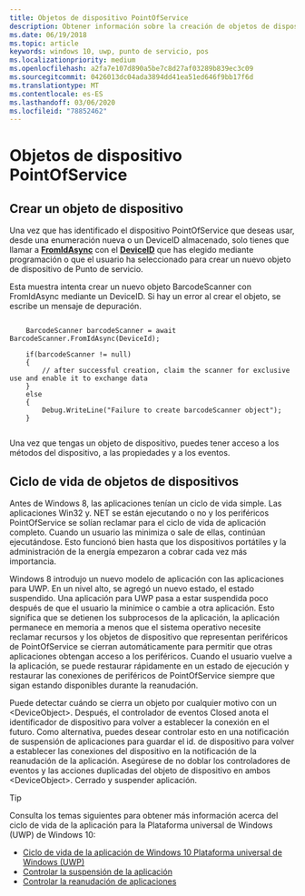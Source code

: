 ```yaml
---
title: Objetos de dispositivo PointOfService
description: Obtener información sobre la creación de objetos de dispositivo PointOfService
ms.date: 06/19/2018
ms.topic: article
keywords: windows 10, uwp, punto de servicio, pos
ms.localizationpriority: medium
ms.openlocfilehash: a2fa7e107d890a5be7c8d27af03289b839ec3c09
ms.sourcegitcommit: 0426013dc04ada3894dd41ea51ed646f9bb17f6d
ms.translationtype: MT
ms.contentlocale: es-ES
ms.lasthandoff: 03/06/2020
ms.locfileid: "78852462"
---
```

# <a name="pointofservice-device-objects"></a>Objetos de dispositivo PointOfService

## <a name="creating-a-device-object"></a>Crear un objeto de dispositivo
Una vez que has identificado el dispositivo PointOfService que deseas usar, desde una enumeración nueva o un DeviceID almacenado, solo tienes que llamar a [**FromIdAsync**](https://docs.microsoft.com/uwp/api/windows.devices.pointofservice.barcodescanner.fromidasync) con el [**DeviceID**](https://docs.microsoft.com/uwp/api/windows.devices.enumeration.deviceinformation.id) que has elegido mediante programación o que el usuario ha seleccionado para crear un nuevo objeto de dispositivo de Punto de servicio.

Esta muestra intenta crear un nuevo objeto BarcodeScanner con FromIdAsync mediante un DeviceID. Si hay un error al crear el objeto, se escribe un mensaje de depuración.

```Csharp

    BarcodeScanner barcodeScanner = await BarcodeScanner.FromIdAsync(DeviceId);

    if(barcodeScanner != null)
    {
        // after successful creation, claim the scanner for exclusive use and enable it to exchange data
    }
    else
    {
        Debug.WriteLine("Failure to create barcodeScanner object");
    }
    
```

Una vez que tengas un objeto de dispositivo, puedes tener acceso a los métodos del dispositivo, a las propiedades y a los eventos.  

## <a name="device-object-lifecycle"></a>Ciclo de vida de objetos de dispositivos
Antes de Windows 8, las aplicaciones tenían un ciclo de vida simple. Las aplicaciones Win32 y. NET se están ejecutando o no y los periféricos PointOfService se solían reclamar para el ciclo de vida de aplicación completo. Cuando un usuario las minimiza o sale de ellas, continúan ejecutándose. Esto funcionó bien hasta que los dispositivos portátiles y la administración de la energía empezaron a cobrar cada vez más importancia.

Windows 8 introdujo un nuevo modelo de aplicación con las aplicaciones para UWP. En un nivel alto, se agregó un nuevo estado, el estado suspendido. Una aplicación para UWP pasa a estar suspendida poco después de que el usuario la minimice o cambie a otra aplicación. Esto significa que se detienen los subprocesos de la aplicación, la aplicación permanece en memoria a menos que el sistema operativo necesite reclamar recursos y los objetos de dispositivo que representan periféricos de PointOfService se cierran automáticamente para permitir que otras aplicaciones obtengan acceso a los periféricos. Cuando el usuario vuelve a la aplicación, se puede restaurar rápidamente en un estado de ejecución y restaurar las conexiones de periféricos de PointOfService siempre que sigan estando disponibles durante la reanudación.

Puede detectar cuándo se cierra un objeto por cualquier motivo con un \<DeviceObject\>. Después, el controlador de eventos Closed anota el identificador de dispositivo para volver a establecer la conexión en el futuro.   Como alternativa, puedes desear controlar esto en una notificación de suspensión de aplicaciones para guardar el id. de dispositivo para volver a establecer las conexiones del dispositivo en la notificación de la reanudación de la aplicación.  Asegúrese de no doblar los controladores de eventos y las acciones duplicadas del objeto de dispositivo en ambos \<DeviceObject\>. Cerrado y suspender aplicación.

> [!TIP]
> Consulta los temas siguientes para obtener más información acerca del ciclo de vida de la aplicación para la Plataforma universal de Windows (UWP) de Windows 10:
> - [Ciclo de vida de la aplicación de Windows 10 Plataforma universal de Windows (UWP)](../launch-resume/app-lifecycle.md)
> - [Controlar la suspensión de la aplicación](../launch-resume/suspend-an-app.md)
> - [Controlar la reanudación de aplicaciones](../launch-resume/resume-an-app.md)

